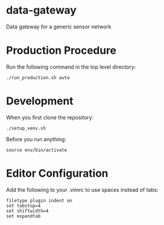 # data-gateway

Data gateway for a generic sensor network

# Production Procedure

Run the following command in the top level directory:

    ./run_production.sh auto

# Development

When you first clone the repository:

    ./setup_venv.sh

Before you run anything:

    source env/bin/activate


# Editor Configuration

Add the following to your .vimrc to use spaces instead of tabs:

    filetype plugin indent on
    set tabstop=4
    set shiftwidth=4
    set expandtab

